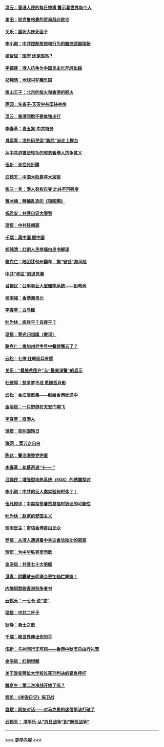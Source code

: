#### [项云：香港人民的每日惨痛  警示着世界每个人](../pages/nsc993/n11559273.md?t=10012344) 
#### [谢田：驳克鲁格曼的贸易战必败论](../pages/nsc993/n11555840.md?t=10012344) 
#### [关乐：启死大庆死面子](../pages/nsc993/n11556823.md?t=10012344) 
#### [李小刚：中共控制思想和行为的脑控武器探秘](../pages/nsc993/n11556776.md?t=10012344) 
#### [张智斌：国庆  还是国殇？](../pages/nsc993/n11556617.md?t=10012344) 
#### [李镇莲：港人抗争为中国民主化开辟出路](../pages/nsc993/n11556570.md?t=10012344) 
#### [郑纯清：地球村非魔乐园](../pages/nsc993/n11555415.md?t=10012344) 
#### [南山王子：北京的焰火和香港的怒火](../pages/nsc993/n11555318.md?t=10012344) 
#### [莲园：生查子·天灭中共匡扶神州](../pages/nsc993/n11555302.md?t=10012344) 
#### [项云：香港同胞不要单独出行](../pages/nsc993/n11555276.md?t=10012344) 
#### [李春草：青玉案‧中共特务](../pages/nsc993/n11552356.md?t=10012344) 
#### [肖运军：洛杉矶民运“勇武”派走上舞台](../pages/nsc993/n11551595.md?t=10012344) 
#### [从中共迫害法轮功的邪恶看港人抗争意义](../pages/nsc993/n11540858.md?t=10012344) 
#### [伍新：死往死折腾](../pages/nsc993/n11550174.md?t=10012344) 
#### [云鹤天：中国大陆是座大监狱](../pages/nsc993/n11550155.md?t=10012344) 
#### [张三一言：港人有权自变 北共不可强变](../pages/nsc993/n11550132.md?t=10012344) 
#### [黄冰楠：瞎编乱造的《狼图腾》](../pages/nsc993/n11550082.md?t=10012344) 
#### [祝君安：共匪自证大限到](../pages/nsc993/n11550041.md?t=10012344) 
#### [理悟：中共轻嘚瑟](../pages/nsc993/n11547978.md?t=10012344) 
#### [千瑞：真中国 假中国](../pages/nsc993/n11547865.md?t=10012344) 
#### [郑纯清：红朝人民幸福白皮书解读](../pages/nsc993/n11547499.md?t=10012344) 
#### [骆克仁：陆团犹他州翻车　揭“省钱”游风险](../pages/nsc993/n11546977.md?t=10012344) 
#### [中共“老区”的退党潮](../pages/nsc993/n11545995.md?t=10012344) 
#### [吕锡民：公用事业大型储能系统——铅电池](../pages/nsc993/n11545701.md?t=10012344) 
#### [桂南福：香港潮涌北](../pages/nsc993/n11545682.md?t=10012344) 
#### [李春草：白鸟赋](../pages/nsc993/n11545663.md?t=10012344) 
#### [吐为快：阅兵乎？自娱乎？](../pages/nsc993/n11545625.md?t=10012344) 
#### [理悟：荣光归祖国（歌词）](../pages/nsc993/n11545616.md?t=10012344) 
#### [骆克仁：南加州老字号中餐馆哪去了？](../pages/nsc993/n11545120.md?t=10012344) 
#### [云松：七律 红朝阅兵有感](../pages/nsc993/n11542394.md?t=10012344) 
#### [关乐：“最美贫困户”与“最美港警”的启示](../pages/nsc993/n11542252.md?t=10012344) 
#### [杜彼得：愁多梦不成 愿随孤月影](../pages/nsc993/n11540296.md?t=10012344) 
#### [云松：香江浩歌集——献给香港反送中](../pages/nsc993/n11540149.md?t=10012344) 
#### [金浴凤：一只野鸽在天安门翔飞](../pages/nsc993/n11540280.md?t=10012344) 
#### [李春草：叹港人](../pages/nsc993/n11540119.md?t=10012344) 
#### [理悟：告别国殇日](../pages/nsc993/n11539610.md?t=10012344) 
#### [海网 ：菜刀之自白](../pages/nsc993/n11539597.md?t=10012344) 
#### [陈达：警治港致党完蛋](../pages/nsc993/n11538127.md?t=10012344) 
#### [李春草：和蔡奇送“十·一 ”](../pages/nsc993/n11537810.md?t=10012344) 
#### [吕锡民：增强型地热系统（EGS）的诱震探讨](../pages/nsc993/n11537765.md?t=10012344) 
#### [李小刚：中共的反人类实验何时休？！](../pages/nsc993/n11537669.md?t=10012344) 
#### [伍凡短评：中美拟签署贸易临时协议的可能性](../pages/nsc993/n11536773.md?t=10012344) 
#### [吐为快：赵家的爱国主义](../pages/nsc993/n11536750.md?t=10012344) 
#### [观雨堂主：寄语香港自由民众](../pages/nsc993/n11536735.md?t=10012344) 
#### [罗琼：从港人遭遇看中共迫害法轮功的邪恶](../pages/nsc993/n11507862.md?t=10012344) 
#### [理悟：为中华铁脊梁而歌](../pages/nsc993/n11534458.md?t=10012344) 
#### [金浴凤：共匪七十大限赋](../pages/nsc993/n11534434.md?t=10012344) 
#### [觅真：阴霾散去明珠会更加灿烂辉煌！](../pages/nsc993/n11531858.md?t=10012344) 
#### [内地同胞致香港抗争者书](../pages/nsc993/n11531645.md?t=10012344) 
#### [云鹤天：一七令‧说“党”](../pages/nsc993/n11529099.md?t=10012344) 
#### [理悟：中共二杆子](../pages/nsc993/n11529046.md?t=10012344) 
#### [耿静：勇士之歌](../pages/nsc993/n11527562.md?t=10012344) 
#### [千瑞：唤世界伸出你的手](../pages/nsc993/n11526942.md?t=10012344) 
#### [伍新：与神同行无可挡——香港中秋节自由行礼赞](../pages/nsc993/n11526801.md?t=10012344) 
#### [金浴凤：红朝恨赋](../pages/nsc993/n11524312.md?t=10012344) 
#### [关于改变两位大学校长死刑判决的紧急呼吁](../pages/nsc993/n11524103.md?t=10012344) 
#### [魏京生：第二次冷战开始了吗？](../pages/nsc993/n11524023.md?t=10012344) 
#### [程凯：《李锐日记》保卫战](../pages/nsc993/n11522922.md?t=10012344) 
#### [袁斌：网友对话——对马克思的迷信早该打破了](../pages/nsc993/n11522561.md?t=10012344) 
#### [云鹤天： 清平乐‧从“抗日战争”到“解放战争”](../pages/nsc993/n11522917.md?t=10012344) 

----
#### [ >>> 更早内容 <<< ](../indexes/nsc993-earlier.md)
